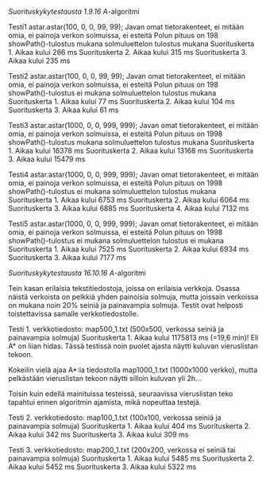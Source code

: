 *Suorituskykytestausta 1.9.16 A*-algoritmi

Testi1
astar.astar(100, 0, 0, 99, 99);
Javan omat tietorakenteet, ei mitään omia, ei painoja verkon solmuissa, ei esteitä
Polun pituus on 198
showPath()-tulostus mukana
solmuluettelon tulostus mukana
Suorituskerta 1. Aikaa kului 266 ms
Suorituskerta 2. Aikaa kului 315 ms
Suorituskerta 3. Aikaa kului 235 ms

Testi2
astar.astar(100, 0, 0, 99, 99);
Javan omat tietorakenteet, ei mitään omia, ei painoja verkon solmuissa, ei esteitä
Polun pituus on 198
showPath()-tulostus ei mukana
solmuluettelon tulostus mukana
Suorituskerta 1. Aikaa kului 77 ms
Suorituskerta 2. Aikaa kului 104 ms
Suorituskerta 3. Aikaa kului 61 ms


Testi3
astar.astar(1000, 0, 0, 999, 999);
Javan omat tietorakenteet, ei mitään omia, ei painoja verkon solmuissa, ei esteitä
Polun pituus on 1998
showPath()-tulostus mukana
solmuluettelon tulostus mukana
Suorituskerta 1. Aikaa kului 16378 ms
Suorituskerta 2. Aikaa kului 13168 ms
Suorituskerta 3. Aikaa kului 15479 ms


Testi4
astar.astar(1000, 0, 0, 999, 999);
Javan omat tietorakenteet, ei mitään omia, ei painoja verkon solmuissa, ei esteitä
Polun pituus on 1998
showPath()-tulostus ei mukana
solmuluettelon tulostus mukana
Suorituskerta 1. Aikaa kului 6753 ms
Suorituskerta 2. Aikaa kului 6064 ms
Suorituskerta 3. Aikaa kului 6885 ms
Suorituskerta 4. Aikaa kului 7132 ms


Testi5
astar.astar(1000, 0, 0, 999, 999);
Javan omat tietorakenteet, ei mitään omia, ei painoja verkon solmuissa, ei esteitä
Polun pituus on 1998
showPath()-tulostus ei mukana
solmuluettelon tulostus ei mukana
Suorituskerta 1. Aikaa kului 7525 ms
Suorituskerta 2. Aikaa kului 6934 ms
Suorituskerta 3. Aikaa kului 7177 ms


*Suorituskykytestausta 16.10.16 A*-algoritmi

Tein kasan erilaisia tekstitiedostoja, joissa on erilaisia verkkoja. Osassa näistä verkoista on pelkkiä yhden painoisia solmuja, mutta joissain verkoissa on mukana noin 20% seiniä ja painavampia solmuja. Testit ovat helposti toistettavissa samalle verkkotiedostolle. 

Testi 1. 
verkkotiedosto: map500_1.txt (500x500, verkossa seiniä ja painavampia solmuja)
Suorituskerta 1. Aikaa kului 1175813 ms (=19,6 min)!
Eli A* on liian hidas. Tässä testissä noin puolet ajasta näytti kuluvan vieruslistan tekoon. 

Kokeilin vielä ajaa A*:ia tiedostolla map1000_1.txt (1000x1000 verkko), mutta pelkästään vieruslistan tekoon näytti silloin kuluvan yli 2h...

Toisin kuin edellä mainituissa testeissä, seuraavissa vieruslistan teko tapahtui ennen algoritmin ajamista, mikä nopeuttaa testejä.  

Testi 2.
verkkotiedosto: map100_1.txt (100x100, verkossa seiniä ja painavampia solmuja)
Suorituskerta 1. Aikaa kului 404 ms
Suorituskerta 2. Aikaa kului 342 ms
Suorituskerta 3. Aikaa kului 309 ms

Testi 3.
verkkotiedosto: map200_1.txt (200x200, verkossa ei seiniä tai painavampia solmuja)
Suorituskerta 1. Aikaa kului 5485 ms
Suorituskerta 2. Aikaa kului 5452 ms
Suorituskerta 3. Aikaa kului 5322 ms



